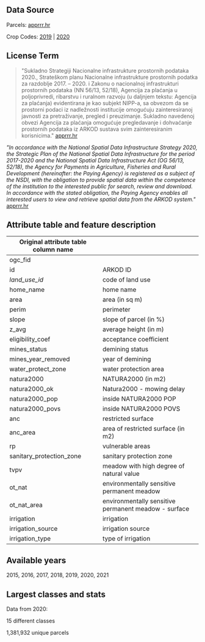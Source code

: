 ## Data Source
Parcels: [apprrr.hr](https://www.apprrr.hr/prostorni-podaci-servisi/)

Crop Codes: [2019](https://narodne-novine.nn.hr/clanci/sluzbeni/2019_05_54_1035.html) | [2020](https://narodne-novine.nn.hr/clanci/sluzbeni/2020_02_22_547.html)
## License Term
> "Sukladno Strategiji Nacionalne infrastrukture prostornih podataka 2020., Strateškom planu Nacionalne infrastrukture prostornih podatka za razdoblje 2017. – 2020. i Zakonu o nacionalnoj infrastrukturi prostornih podataka (NN 56/13, 52/18), Agencija za plaćanja u poljoprivredi, ribarstvu i ruralnom razvoju (u daljnjem tekstu: Agencija za plaćanja) evidentirana je kao subjekt NIPP-a, sa obvezom da se prostorni podaci iz nadležnosti institucije omogućuju zainteresiranoj javnosti za pretraživanje, pregled i preuzimanje. Sukladno navedenoj obvezi Agencija za plaćanja omogućuje pregledavanje i dohvaćanje prostornih podataka iz ARKOD sustava svim zainteresiranim korisnicima." [apprrr.hr](https://www.apprrr.hr/prostorni-podaci-servisi/)

_"In accordance with the National Spatial Data Infrastructure Strategy 2020, the Strategic Plan of the National Spatial Data Infrastructure for the period 2017-2020 and the National Spatial Data Infrastructure Act (OG 56/13, 52/18), the Agency for Payments in Agriculture, Fisheries and Rural Development (hereinafter: the Paying Agency) is registered as a subject of the NSDI, with the obligation to provide spatial data within the competence of the institution to the interested public for search, review and download. In accordance with the stated obligation, the Paying Agency enables all interested users to view and retrieve spatial data from the ARKOD system."_ [apprrr.hr](https://www.apprrr.hr/prostorni-podaci-servisi/)

## Attribute table and feature description
| Original attribute table column name |                                       |
| ------------------------------------ |---------------------------------------|
| ogc_fid                              |                                       |
| id                                   | ARKOD ID                              |
| _land_use_id_                        | code of land use                      |
| home_name                            | home name                             |
| area                                 | area (in sq m)                        |
| perim                                | perimeter                             |
| slope                                | slope of parcel (in %)                |
| z_avg                                | average height (in m)                 |
| eligibility_coef                     | acceptance coefficient                |
| mines_status                         | demining status                       |
| mines_year_removed                   | year of demining                      |
| water_protect_zone                   | water protection area                 |
| natura2000                           | NATURA2000 (in m2)                    |
| natura2000_ok                        | Natura2000 - mowing delay             |
| natura2000_pop                       | inside NATURA2000 POP                 |
| natura2000_povs                      | inside NATURA2000 POVS                |
| anc                                  | restricted surface                    |
| anc_area                             | area of restricted surface (in m2)    |
| rp                                   | vulnerable areas                      |
| sanitary_protection_zone             | sanitary protection zone              |
| tvpv                                 | meadow with high degree of natural value |
| ot_nat                               | environmentally sensitive permanent meadow |
| ot_nat_area                          | environmentally sensitive permanent meadow - surface |
| irrigation                           | irrigation                            |
| irrigation_source                    | irrigation source                     |
| irrigation_type                      | type of irrigation                    |

## Available years
2015, 2016, 2017, 2018, 2019, 2020, 2021

## Largest classes and stats
Data from 2020:

15 different classes

1,381,932 unique parcels